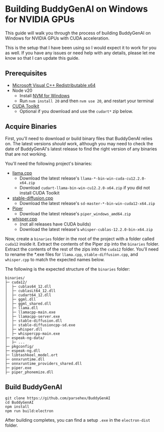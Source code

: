 # Building BuddyGenAI on Windows for NVIDIA GPUs

This guide will walk you through the process of building BuddyGenAI on Windows for NVIDIA GPUs with CUDA acceleration.

This is the setup that I have been using so I would expect it to work for you as well. If you have any issues or need help with any details, please let me know so that I can update this guide.

## Prerequisites

- [Microsoft Visual C++ Redistributable x64](https://aka.ms/vs/17/release/vc_redist.x64.exe)
- Node v20
  - Install [NVM for Windows](https://github.com/coreybutler/nvm-windows/releases)
  - Run `nvm install 20` and then `nvm use 20`, and restart your terminal
- [CUDA Toolkit](https://developer.nvidia.com/cuda-downloads)
  - Optional if you download and use the `cudart*` zip below.

## Acquire Binaries

First, you'll need to download or build binary files that BuddyGenAI relies on. The latest versions _should_ work, although you may need to check the date of BuddyGenAI's latest release to find the right version of any binaries that are not working.

You'll need the following project's binaries:

- [llama.cpp](https://github.com/ggerganov/llama.cpp/releases)
  - Download the latest release's `llama-*-bin-win-cuda-cu12.2.0-x64.zip`
  - Download `cudart-llama-bin-win-cu12.2.0-x64.zip` if you did not install CUDA Toolkit
- [stable-diffusion.cpp](https://github.com/leejet/stable-diffusion.cpp/releases)
  - Download the latest release's `sd-master-*-bin-win-cuda12-x64.zip`
- [Piper](https://github.com/rhasspy/piper/releases)
  - Download the latest release's `piper_windows_amd64.zip`
- [whisper.cpp](https://github.com/ggerganov/whisper.cpp/releases)
  - (not all releases have CUDA builds)
  - Download the latest release's `whisper-cublas-12.2.0-bin-x64.zip`

Now, create a `binaries` folder in the root of the project with a folder called `cuda12` inside it. Extract the contents of the Piper zip into the `binaries` folder. Extract the contents of the rest of the zips into the `cuda12` folder. You'll need to rename the \*.exe files for `llama.cpp`, `stable-diffusion.cpp`, and `whisper.cpp` to match the expected names below.

The following is the expected structure of the `binaries` folder:

```
binaries/
├─ cuda12/
│  ├─ cublas64_12.dll
│  ├─ cublasLt64_12.dll
│  ├─ cudart64_12.dll
│  ├─ ggml.dll
│  ├─ ggml_shared.dll
│  ├─ llama.dll
│  ├─ llamacpp-main.exe
│  ├─ llamacpp-server.exe
│  ├─ stable-diffusion.dll
│  ├─ stable-diffusioncpp-sd.exe
│  ├─ whisper.dll
│  ├─ whispercpp-main.exe
├─ espeak-ng-data/
│  ├─ ...
├─ pkgconfig/
├─ espeak-ng.dll
├─ libtashkeel_model.ort
├─ onnxruntime.dll
├─ onnxruntime_providers_shared.dll
├─ piper.exe
├─ piper_phonemize.dll
```

## Build BuddyGenAI

```
git clone https://github.com/parsehex/BuddyGenAI
cd BuddyGenAI
npm install
npm run build:electron
```

After building completes, you can find a setup `.exe` in the `electron-dist` folder.
